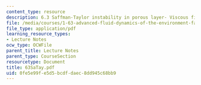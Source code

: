 ```yaml
---
content_type: resource
description: 6.3 Saffman-Taylor instability in porous layer- Viscous fingering
file: /media/courses/1-63-advanced-fluid-dynamics-of-the-environment-fall-2002/0fe5e99fe5d5bcdfdaec8dd945c68bb9_63SaTay.pdf
file_type: application/pdf
learning_resource_types:
- Lecture Notes
ocw_type: OCWFile
parent_title: Lecture Notes
parent_type: CourseSection
resourcetype: Document
title: 63SaTay.pdf
uid: 0fe5e99f-e5d5-bcdf-daec-8dd945c68bb9
---
```

